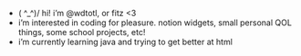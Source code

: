 - ( ^_^)/ hi! i’m @wdtotl, or fitz <3
- i’m interested in coding for pleasure. notion widgets, small personal QOL things, some school projects, etc!
- i’m currently learning java and trying to get better at html

<!---
wdtotl/wdtotl is a ✨ special ✨ repository because its `README.md` (this file) appears on your GitHub profile.
You can click the Preview link to take a look at your changes.
--->
